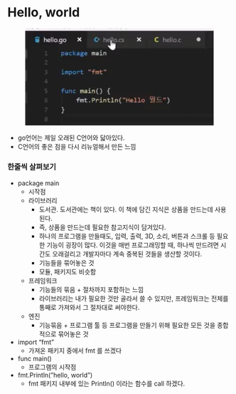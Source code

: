 # Hello, world

<figure><img src="../../.gitbook/assets/image (16).png" alt=""><figcaption></figcaption></figure>

* go언어는 제일 오래된 C언어와 닯아있다.
* C언어의 좋은 점을 다시 리뉴얼해서 만든 느낌

### 한줄씩 살펴보기

* package main
  * 시작점
  * 라이브러리
    * 도서관. 도서관에는 책이 있다. 이 책에 담긴 지식은 상품을 만드는데 사용된다.
    * 즉, 상품을 만드는데 필요한 참고지식이 담겨있다.
    * 하나의 프로그램을 만들때도, 입력, 출력, 3D, 소리, 버튼과 스크롤 등 필요한 기능이 굉장이 많다. 이것을 매번 프로그래밍할 때, 하나씩 만드려면 시간도 오래걸리고 개발자마다 계속 중복된 것들을 생산할 것이다.
    * 기능들을 묶어놓은 것
    * 모듈, 패키지도 비슷함
  * 프레임워크
    * 기능들의 묶음 + 절차까지 포함하는 느낌
    * 라이브러리는 내가 필요한 것만 골라서 쓸 수 있지만, 프레임워크는 전체를 통째로 가져와서 그 절차대로 써야한다.
  * 엔진
    * 기능묶음 + 프로그램 툴 등 프로그램을 만들기 위해 필요한 모든 것을 종합적으로 묶어놓은 것
* import “fmt”
  * 가져온 패키지 중에서 fmt 를 쓰겠다
* func main()
  * 프로그램의 시작점
* fmt.Println(”hello, world”)
  * fmt 패키지 내부에 있는 Println() 이라는 함수를 call 하겠다.
